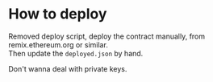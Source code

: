 # How to deploy

Removed deploy script, deploy the contract manually, from remix.ethereum.org or similar.<br/>
Then update the `deployed.json` by hand.

Don't wanna deal with private keys.

